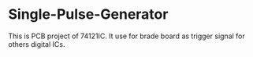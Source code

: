 # Single-Pulse-Generator

This is PCB project of 74121IC. It use for brade board as trigger signal for others digital ICs.
